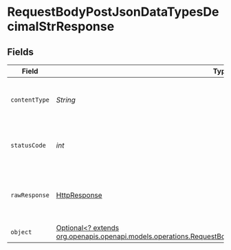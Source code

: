 # RequestBodyPostJsonDataTypesDecimalStrResponse


## Fields

| Field                                                                                                                                                                                          | Type                                                                                                                                                                                           | Required                                                                                                                                                                                       | Description                                                                                                                                                                                    |
| ---------------------------------------------------------------------------------------------------------------------------------------------------------------------------------------------- | ---------------------------------------------------------------------------------------------------------------------------------------------------------------------------------------------- | ---------------------------------------------------------------------------------------------------------------------------------------------------------------------------------------------- | ---------------------------------------------------------------------------------------------------------------------------------------------------------------------------------------------- |
| `contentType`                                                                                                                                                                                  | *String*                                                                                                                                                                                       | :heavy_check_mark:                                                                                                                                                                             | HTTP response content type for this operation                                                                                                                                                  |
| `statusCode`                                                                                                                                                                                   | *int*                                                                                                                                                                                          | :heavy_check_mark:                                                                                                                                                                             | HTTP response status code for this operation                                                                                                                                                   |
| `rawResponse`                                                                                                                                                                                  | [HttpResponse<InputStream>](https://docs.oracle.com/en/java/javase/11/docs/api/java.net.http/java/net/http/HttpResponse.html)                                                                  | :heavy_check_mark:                                                                                                                                                                             | Raw HTTP response; suitable for custom response parsing                                                                                                                                        |
| `object`                                                                                                                                                                                       | [Optional<? extends org.openapis.openapi.models.operations.RequestBodyPostJsonDataTypesDecimalStrResponseBody>](../../models/operations/RequestBodyPostJsonDataTypesDecimalStrResponseBody.md) | :heavy_minus_sign:                                                                                                                                                                             | OK                                                                                                                                                                                             |